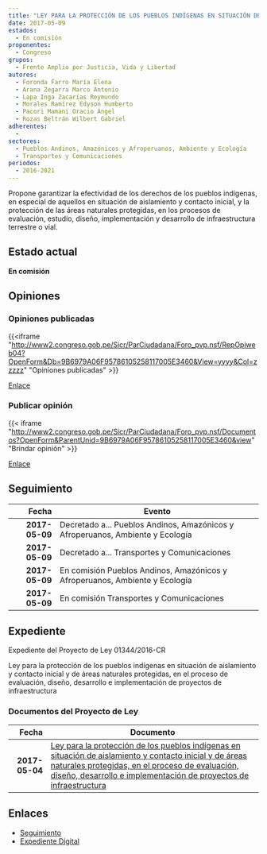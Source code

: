 ```yaml
---
title: "LEY PARA LA PROTECCIÓN DE LOS PUEBLOS INDÍGENAS EN SITUACIÓN DE AISLAMIENTO Y CONTACTO INICIAL Y DE ÁREAS NATURALES PROTEGIDAS EN EL PROCESO DE EVALUACIÓN, DISEÑO, DESARROLLO E IMPLEMENTACIÓN DE PROYECTOS DE INFRAESTRUCTURA"
date: 2017-05-09
estados: 
  - En comisión
proponentes: 
  - Congreso
grupos: 
  - Frente Amplio por Justicia, Vida y Libertad
autores: 
  - Foronda Farro María Elena
  - Arana Zegarra Marco Antonio
  - Lapa Inga Zacarías Reymundo
  - Morales Ramírez Edyson Humberto
  - Pacori Mamani Oracio Ángel
  - Rozas Beltrán Wilbert Gabriel
adherentes: 
  - 
sectores: 
  - Pueblos Andinos, Amazónicos y Afroperuanos, Ambiente y Ecología
  - Transportes y Comunicaciones
periodos: 
  - 2016-2021
---
```


Propone garantizar la efectividad de los derechos de los pueblos indígenas, en especial de aquellos en situación de aislamiento y contacto inicial, y la protección de las áreas naturales protegidas, en los procesos de evaluación, estudio, diseño, implementación y desarrollo de infraestructura terrestre o vial.


## Estado actual

**En comisión**

## Opiniones

### Opiniones publicadas

{{<iframe "http://www2.congreso.gob.pe/Sicr/ParCiudadana/Foro_pvp.nsf/RepOpiweb04?OpenForm&Db=9B6979A06F95786105258117005E3460&View=yyyy&Col=zzzzz" "Opiniones publicadas" >}}

[Enlace](http://www2.congreso.gob.pe/Sicr/ParCiudadana/Foro_pvp.nsf/RepOpiweb04?OpenForm&Db=9B6979A06F95786105258117005E3460&View=yyyy&Col=zzzzz)
### Publicar opinión

{{< iframe "http://www2.congreso.gob.pe/Sicr/ParCiudadana/Foro_pvp.nsf/Documentos?OpenForm&ParentUnid=9B6979A06F95786105258117005E3460&view" "Brindar opinión" >}}

[Enlace](http://www2.congreso.gob.pe/Sicr/ParCiudadana/Foro_pvp.nsf/Documentos?OpenForm&ParentUnid=9B6979A06F95786105258117005E3460&view)

## Seguimiento

| Fecha | Evento |
|------:|--------|
| **2017-05-09** | Decretado a... Pueblos Andinos, Amazónicos y Afroperuanos, Ambiente y Ecología|
| **2017-05-09** | Decretado a... Transportes y Comunicaciones|
| **2017-05-09** | En comisión Pueblos Andinos, Amazónicos y Afroperuanos, Ambiente y Ecología|
| **2017-05-09** | En comisión Transportes y Comunicaciones|


## Expediente

Expediente del Proyecto de Ley 01344/2016-CR

Ley para la protección de los pueblos indígenas en situación de aislamiento y contacto inicial y de áreas naturales protegidas, en el proceso de evaluación, diseño, desarrollo e implementación de proyectos de infraestructura


### Documentos del Proyecto de Ley

| Fecha | Documento |
|------:|--------|
| **2017-05-04** | [Ley para la protección de los pueblos indígenas en situación de aislamiento y contacto inicial y de áreas naturales protegidas, en el proceso de evaluación, diseño, desarrollo e implementación de proyectos de infraestructura](http://www.leyes.congreso.gob.pe/Documentos/2016_2021/Proyectos_de_Ley_y_de_Resoluciones_Legislativas/PL0134420170504.PDF) |

## Enlaces 

- [Seguimiento](http://www2.congreso.gob.pe/Sicr/TraDocEstProc/CLProLey2016.nsf/f7fff46988ca05b1052578e100829cc7/8fb1dc5cf5af6b41052581170005467c?OpenDocument)
- [Expediente Digital](http://www2.congreso.gob.pehttp://www2.congreso.gob.pe/Sicr/TraDocEstProc/CLProLey2016.nsf/f7fff46988ca05b1052578e100829cc7/8fb1dc5cf5af6b41052581170005467c?OpenDocument&Click=05257FB7005EB655.eb71d0cf91d8294e05256cdf006b5706/$Body/0.1C6C)
